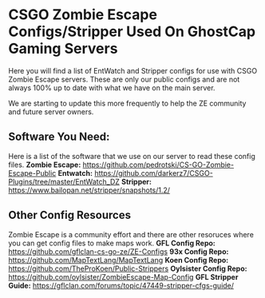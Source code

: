 # CSGO Zombie Escape Configs/Stripper Used On GhostCap Gaming Servers
Here you will find a list of EntWatch and Stripper configs for use with CSGO Zombie Escape servers. These are only our public configs and are not always 100% up to date with what we have on the main server.

We are starting to update this more frequently to help the ZE community and future server owners.

## Software You Need: 
Here is a list of the software that we use on our server to read these config files.
**Zombie Escape:** https://github.com/pedrotski/CS-GO-Zombie-Escape-Public
**Entwatch:** https://github.com/darkerz7/CSGO-Plugins/tree/master/EntWatch_DZ
**Stripper:** https://www.bailopan.net/stripper/snapshots/1.2/

## Other Config Resources
Zombie Escape is a community effort and there are other resoruces where you can get config files to make maps work.
**GFL Config Repo:** https://github.com/gflclan-cs-go-ze/ZE-Configs
**93x Config Repo:** https://github.com/MapTextLang/MapTextLang
**Koen Config Repo:** https://github.com/TheProKoen/Public-Strippers
**Oylsister Config Repo:** https://github.com/oylsister/ZombieEscape-Map-Config
**GFL Stripper Guide:** https://gflclan.com/forums/topic/47449-stripper-cfgs-guide/
